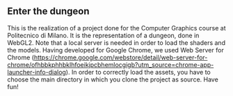 ## Enter the dungeon
This is the realization of a project done for the Computer Graphics course at Politecnico di Milano. 
It is the representation of a dungeon, done in WebGL2. Note that a local server is needed in order to load the shaders
and the models. Having developed for Google Chrome, we used Web Server for Chrome (https://chrome.google.com/webstore/detail/web-server-for-chrome/ofhbbkphhbklhfoeikjpcbhemlocgigb?utm_source=chrome-app-launcher-info-dialog).
In order to correctly load the assets, you have to choose the main directory in which you clone the project as source.
Have fun!
